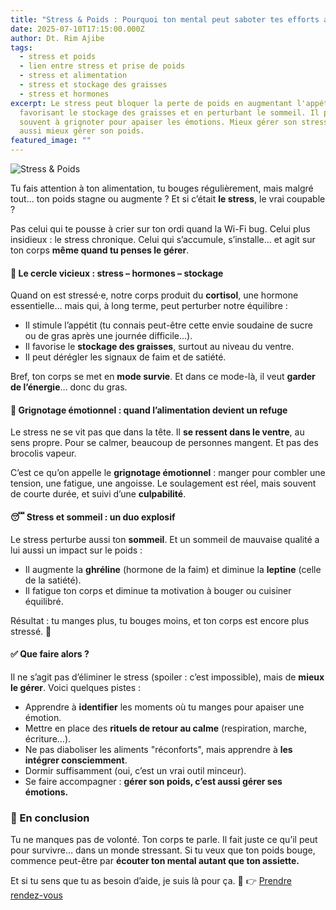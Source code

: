 ```yaml
---
title: "Stress & Poids : Pourquoi ton mental peut saboter tes efforts alimentaires"
date: 2025-07-10T17:15:00.000Z
author: Dt. Rim Ajibe
tags:
  - stress et poids
  - lien entre stress et prise de poids
  - stress et alimentation
  - stress et stockage des graisses
  - stress et hormones
excerpt: Le stress peut bloquer la perte de poids en augmentant l'appétit, en
  favorisant le stockage des graisses et en perturbant le sommeil. Il pousse
  souvent à grignoter pour apaiser les émotions. Mieux gérer son stress, c’est
  aussi mieux gérer son poids.
featured_image: ""
---
```

![Stress & Poids](/images/uploads/stress-poids.jpg "Stress & Poids")

Tu fais attention à ton alimentation, tu bouges régulièrement, mais malgré tout... ton poids stagne ou augmente ? Et si c’était **le stress**, le vrai coupable ?

Pas celui qui te pousse à crier sur ton ordi quand la Wi-Fi bug. Celui plus insidieux : le stress chronique. Celui qui s’accumule, s’installe… et agit sur ton corps **même quand tu penses le gérer**.

#### 🔄 Le cercle vicieux : stress – hormones – stockage

Quand on est stressé·e, notre corps produit du **cortisol**, une hormone essentielle… mais qui, à long terme, peut perturber notre équilibre :

* Il stimule l’appétit (tu connais peut-être cette envie soudaine de sucre ou de gras après une journée difficile…).
* Il favorise le **stockage des graisses**, surtout au niveau du ventre.
* Il peut dérégler les signaux de faim et de satiété.

Bref, ton corps se met en **mode survie**. Et dans ce mode-là, il veut **garder de l’énergie**… donc du gras.

#### 🍕 Grignotage émotionnel : quand l’alimentation devient un refuge

Le stress ne se vit pas que dans la tête. Il **se ressent dans le ventre**, au sens propre. Pour se calmer, beaucoup de personnes mangent. Et pas des brocolis vapeur.

C’est ce qu’on appelle le **grignotage émotionnel** : manger pour combler une tension, une fatigue, une angoisse. Le soulagement est réel, mais souvent de courte durée, et suivi d’une **culpabilité**.

#### 😴 Stress et sommeil : un duo explosif

Le stress perturbe aussi ton **sommeil**. Et un sommeil de mauvaise qualité a lui aussi un impact sur le poids :

* Il augmente la **ghréline** (hormone de la faim) et diminue la **leptine** (celle de la satiété).
* Il fatigue ton corps et diminue ta motivation à bouger ou cuisiner équilibré.

Résultat : tu manges plus, tu bouges moins, et ton corps est encore plus stressé. 🔁

#### ✅ Que faire alors ?

Il ne s’agit pas d’éliminer le stress (spoiler : c’est impossible), mais de **mieux le gérer**. Voici quelques pistes :

* Apprendre à **identifier** les moments où tu manges pour apaiser une émotion.
* Mettre en place des **rituels de retour au calme** (respiration, marche, écriture…).
* Ne pas diaboliser les aliments "réconforts", mais apprendre à **les intégrer consciemment**.
* Dormir suffisamment (oui, c’est un vrai outil minceur).
* Se faire accompagner : **gérer son poids, c’est aussi gérer ses émotions.**

### 💬 En conclusion

Tu ne manques pas de volonté. Ton corps te parle. Il fait juste ce qu’il peut pour survivre… dans un monde stressant. Si tu veux que ton poids bouge, commence peut-être par **écouter ton mental autant que ton assiette.**

Et si tu sens que tu as besoin d’aide, je suis là pour ça. 💛
👉 [Prendre rendez-vous](https://dtrimajibe.com)

